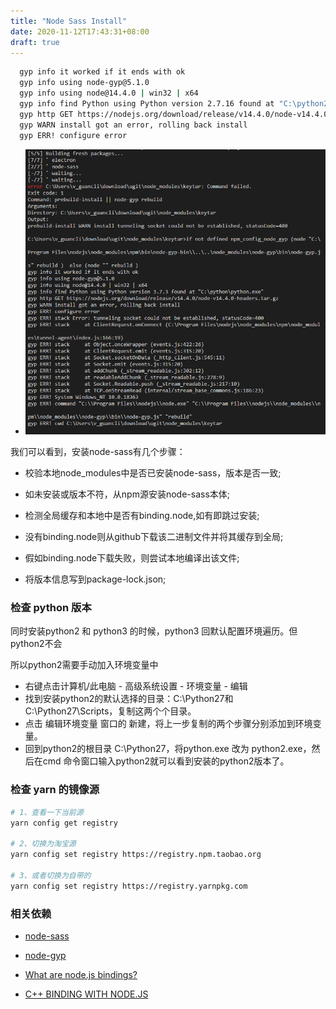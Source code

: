 ```yaml
---
title: "Node Sass Install"
date: 2020-11-12T17:43:31+08:00
draft: true
---
```


```bash
  gyp info it worked if it ends with ok
  gyp info using node-gyp@5.1.0
  gyp info using node@14.4.0 | win32 | x64
  gyp info find Python using Python version 2.7.16 found at "C:\python2\python.exe"
  gyp http GET https://nodejs.org/download/release/v14.4.0/node-v14.4.0-headers.tar.gz
  gyp WARN install got an error, rolling back install
  gyp ERR! configure error
```

- ![npm-install-node-sass-error](/images/npm-install-node-sass-error.png)

我们可以看到，安装node-sass有几个步骤：

- 校验本地node_modules中是否已安装node-sass，版本是否一致;

- 如未安装或版本不符，从npm源安装node-sass本体;

- 检测全局缓存和本地中是否有binding.node,如有即跳过安装;

- 没有binding.node则从github下载该二进制文件并将其缓存到全局;

- 假如binding.node下载失败，则尝试本地编译出该文件;

- 将版本信息写到package-lock.json;


### 检查 python 版本

同时安装python2 和 python3 的时候，python3 回默认配置环境遍历。但python2不会

所以python2需要手动加入环境变量中

- 右键点击计算机/此电脑 - 高级系统设置 - 环境变量 - 编辑
- 找到安装python2的默认选择的目录：C:\Python27和C:\Python27\Scripts，复制这两个个目录。
- 点击 编辑环境变量 窗口的 新建，将上一步复制的两个步骤分别添加到环境变量。
- 回到python2的根目录 C:\Python27，将python.exe 改为 python2.exe，然后在cmd 命令窗口输入python2就可以看到安装的python2版本了。


### 检查 yarn 的镜像源

```bash
# 1、查看一下当前源
yarn config get registry

# 2、切换为淘宝源
yarn config set registry https://registry.npm.taobao.org

# 3、或者切换为自带的
yarn config set registry https://registry.yarnpkg.com
```

### 相关依赖

- [node-sass](https://github.com/sass/node-sass)

- [node-gyp](https://github.com/nodejs/node-gyp)

- [What are node.js bindings?](https://stackoverflow.com/questions/20382396/what-are-node-js-bindings)

- [C++ BINDING WITH NODE.JS](https://pravinchavan.wordpress.com/2013/11/08/c-binding-with-node-js/)